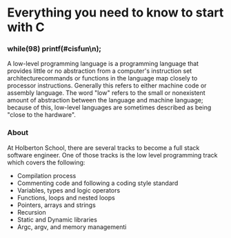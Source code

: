 # Everything you need to know to start with C
### while(98) printf(#cisfun\n);
A low-level programming language is a programming language that provides little or no abstraction from a computer's instruction set architecturecommands or functions in the language map closely to processor instructions. Generally this refers to either machine code or assembly language. The word "low" refers to the small or nonexistent amount of abstraction between the language and machine language; because of this, low-level languages are sometimes described as being "close to the hardware".
### About
At Holberton School, there are several tracks to become a full stack software engineer. One of those tracks is the low level programming track which covers the following:
- Compilation process
- Commenting code and following a coding style standard
- Variables, types and logic operators
- Functions, loops and nested loops
- Pointers, arrays and strings
- Recursion
- Static and Dynamic libraries
- Argc, argv, and memory managementi
